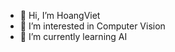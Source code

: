 - 👋 Hi, I’m HoangViet
- 👀 I’m interested in Computer Vision
- 🌱 I’m currently learning AI

<!---
HoangViet1682004/HoangViet1682004 is a ✨ special ✨ repository because its `README.md` (this file) appears on your GitHub profile.
You can click the Preview link to take a look at your changes.
--->
